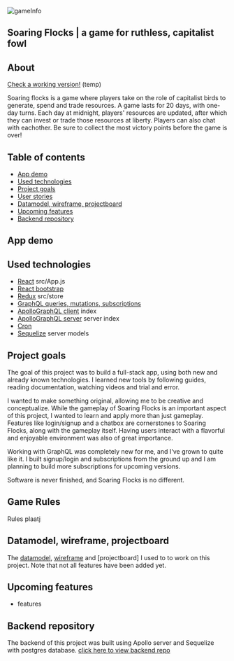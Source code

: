 ![gameInfo](https://user-images.githubusercontent.com/60095327/85842589-3af4e600-b7a0-11ea-8767-f24abc1a111a.png)

## Soaring Flocks | a game for ruthless, capitalist fowl

## About

[Check a working version!](google.com)
(temp)

Soaring flocks is a game where players take on the role of capitalist birds to generate, spend and trade resources. A game lasts for 20 days, with one-day turns. Each day at midnight, players' resources are updated, after which they can invest or trade those resources at liberty. Players can also chat with eachother. Be sure to collect the most victory points before the game is over!

## Table of contents

- [App demo](#app-demo)
- [Used technologies](#used-technologies)
- [Project goals](#project-goals)
- [User stories](#user-stories)
- [Datamodel, wireframe, projectboard](#datamodel,-wireframe,-projectboard)
- [Upcoming features](#upcoming-features)
- [Backend repository](#backend-repository)

## App demo

## Used technologies

- [React](google.com) src/App.js
- [React bootstrap](google.com)
- [Redux](google.com) src/store
- [GraphQL queries, mutations, subscriptions](google.com)
- [ApolloGraphQL client](google.com) index
- [ApolloGraphQL server](google.com) server index
- [Cron](google.com)
- [Sequelize](google.com) server models

## Project goals

The goal of this project was to build a full-stack app, using both new and already known technologies. I learned new tools by following guides, reading documentation, watching videos and trial and error.

I wanted to make something original, allowing me to be creative and conceptualize. While the gameplay of Soaring Flocks is an important aspect of this project, I wanted to learn and apply more than just gameplay. Features like login/signup and a chatbox are cornerstones to Soaring Flocks, along with the gameplay itself. Having users interact with a flavorful and enjoyable environment was also of great importance.

Working with GraphQL was completely new for me, and I've grown to quite like it. I built signup/login and subscriptions from the ground up and I am planning to build more subscriptions for upcoming versions.

Software is never finished, and Soaring Flocks is no different.

## Game Rules

Rules plaatj

## Datamodel, wireframe, projectboard

The [datamodel](google.com), [wireframe](google.com) and [projectboard] I used to to work on this project. Note that not all features have been added yet.

## Upcoming features

- features

## Backend repository

The backend of this project was built using Apollo server and Sequelize with postgres database. [click here to view backend repo](google.com)
